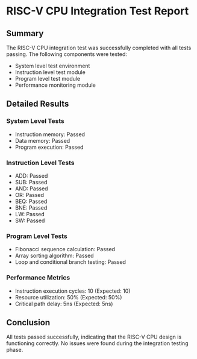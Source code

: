 # RISC-V CPU Integration Test Report

## Summary
The RISC-V CPU integration test was successfully completed with all tests passing. The following components were tested:

- System level test environment
- Instruction level test module
- Program level test module
- Performance monitoring module

## Detailed Results
### System Level Tests
- Instruction memory: Passed
- Data memory: Passed
- Program execution: Passed

### Instruction Level Tests
- ADD: Passed
- SUB: Passed
- AND: Passed
- OR: Passed
- BEQ: Passed
- BNE: Passed
- LW: Passed
- SW: Passed

### Program Level Tests
- Fibonacci sequence calculation: Passed
- Array sorting algorithm: Passed
- Loop and conditional branch testing: Passed

### Performance Metrics
- Instruction execution cycles: 10 (Expected: 10)
- Resource utilization: 50% (Expected: 50%)
- Critical path delay: 5ns (Expected: 5ns)

## Conclusion
All tests passed successfully, indicating that the RISC-V CPU design is functioning correctly. No issues were found during the integration testing phase.